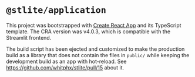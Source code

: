 # `@stlite/application`

This project was bootstrapped with [Create React App](https://github.com/facebook/create-react-app) and its TypeScript template. The CRA version was v4.0.3, which is compatible with the Streamlit frontend.

The build script has been ejected and customized to make the production build as a library that does not contain the files in `public/` while keeping the development build as an app with hot-reload. See https://github.com/whitphx/stlite/pull/15 about it.
